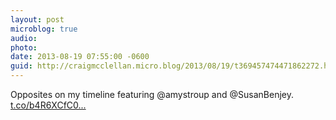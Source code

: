 ```yaml
---
layout: post
microblog: true
audio: 
photo: 
date: 2013-08-19 07:55:00 -0600
guid: http://craigmcclellan.micro.blog/2013/08/19/t369457474471862272.html
---
```

Opposites on my timeline featuring @amystroup and @SusanBenjey. [t.co/b4R6XCfC0...](http://t.co/b4R6XCfC0I)

